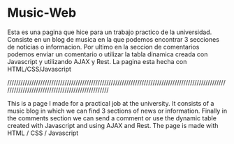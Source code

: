 # Music-Web
Esta es una pagina que hice para un trabajo practico de la universidad. 
Consiste en un blog de musica en la que podemos encontrar 3 secciones de noticias o informacion. 
Por ultimo en la seccion de comentarios podemos enviar un comentario o utilizar la tabla dinamica creada con Javascript y utilizando AJAX y Rest.
La pagina esta hecha con HTML/CSS/Javascript

/////////////////////////////////////////////////////////////////////////////////////////////////////////////////////////////////////////////////

This is a page I made for a practical job at the university.
It consists of a music blog in which we can find 3 sections of news or information.
Finally in the comments section we can send a comment or use the dynamic table created with Javascript and using AJAX and Rest.
The page is made with HTML / CSS / Javascript
